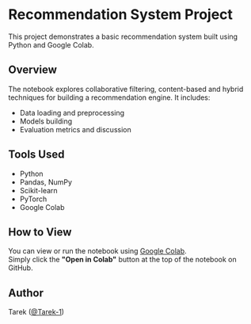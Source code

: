 # Recommendation System Project

This project demonstrates a basic recommendation system built using Python and Google Colab.

## Overview

The notebook explores collaborative filtering, content-based and hybrid techniques for building a recommendation engine. It includes:
- Data loading and preprocessing
- Models building
- Evaluation metrics and discussion

## Tools Used

- Python
- Pandas, NumPy
- Scikit-learn
- PyTorch
- Google Colab

## How to View

You can view or run the notebook using [Google Colab](https://colab.research.google.com/).  
Simply click the **"Open in Colab"** button at the top of the notebook on GitHub.

## Author

Tarek ([@Tarek-1](https://github.com/Tarek-1))

